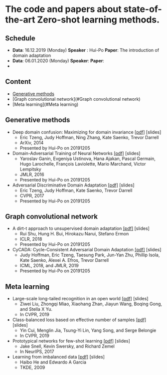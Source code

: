 # The code and papers about state-of-the-art Zero-shot learning methods.

## Schedule

- **Data**: 16.12.2019 (Monday)    **Speaker** : Hui-Po    **Paper**: The introduction of domain adaptation
- **Data**: 06.01.2020 (Monday)    **Speaker**:                 **Paper**:
- ​



## Content

- [Generative methods](#generative-methods)
- [Graph convolutional network](#Graph convolutional network)
- [Meta learning](#Meta learning)


## Generative methods
- Deep domain confusion: Maximizing for domain invariance [[pdf]](https://arxiv.org/abs/1412.3474) [slides]
  - Eric Tzeng, Judy Hoffman, Ning Zhang, Kate Saenko, Trevor Darrell
  - ArXiv, 2014
  - Presented by Hui-Po on 20191205
- Domain-Adversarial Training of Neural Networks [[pdf]](https://arxiv.org/abs/1505.07818) [slides]
  - Yaroslav Ganin, Evgeniya Ustinova, Hana Ajakan, Pascal Germain, Hugo Larochelle, François Laviolette, Mario Marchand, Victor Lempitsky
  - JMLR, 2016
  - Presented by Hui-Po on 20191205
- Adversarial Discriminative Domain Adaptation [[pdf]](https://arxiv.org/abs/1702.05464) [slides]
  - Eric Tzeng, Judy Hoffman, Kate Saenko, Trevor Darrell
  - CVPR, 2017
  - Presented by Hui-Po on 20191205

## Graph convolutional network
- A dirt-t approach to unsupervised domain adaptation [[pdf]](https://arxiv.org/abs/1802.08735) [slides]
  - Rui Shu, Hung H. Bui, Hirokazu Narui, Stefano Ermon
  - ICLR, 2018
  - Presented by Hui-Po on 20191205
- CyCADA: Cycle-Consistent Adversarial Domain Adaptation [[pdf]](https://arxiv.org/abs/1711.03213) [slides]
  - Judy Hoffman, Eric Tzeng, Taesung Park, Jun-Yan Zhu, Phillip Isola, Kate Saenko, Alexei A. Efros, Trevor Darrell
  - ICML, 2018, and JMLR, 2019
  - Presented by Hui-Po on 20191205

## Meta learning
- Large-scale long-tailed recognition in an open world [[pdf]](https://arxiv.org/abs/1904.05160) [slides]
  - Ziwei Liu, Zhongqi Miao, Xiaohang Zhan, Jiayun Wang, Boqing Gong, and Stella X Yu.
  - In CVPR, 2019
- Class-balanced loss based on effective number of samples [[pdf]](https://arxiv.org/abs/1901.05555) [slides]
  - Yin Cui, Menglin Jia, Tsung-Yi Lin, Yang Song, and Serge Belongie
  - In CVPR, 2019
- Prototypical networks for few-shot learning [[pdf]](https://arxiv.org/abs/1703.05175) [slides]
  - Jake Snell, Kevin Swersky, and Richard Zemel
  - In NeurIPS, 2017
- Learning from imbalanced data [[pdf]](https://ieeexplore.ieee.org/abstract/document/5128907) [slides]
  - Haibo He and Edwardo A Garcia
  - TKDE, 2009
